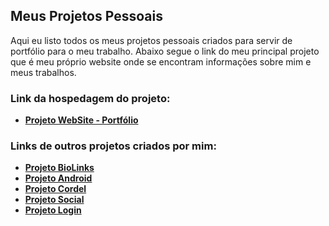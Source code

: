 ## Meus Projetos Pessoais
Aqui eu listo todos os meus projetos pessoais criados para servir de portfólio para o meu trabalho. Abaixo segue o link do meu principal projeto que é meu próprio website onde se encontram informações sobre mim e meus trabalhos.

### Link da hospedagem do projeto:
- **[Projeto WebSite - Portfólio](https://julianovatre.github.io)**

### Links de outros projetos criados por mim:
- **[Projeto BioLinks](https://julianovatre.github.io/biolinks)**
- **[Projeto Android](https://julianovatre.github.io/projeto-android)**
- **[Projeto Cordel](https://julianovatre.github.io/projeto-cordel)**
- **[Projeto Social](https://julianovatre.github.io/projeto-social)**
- **[Projeto Login](https://julianovatre.github.io/projeto-login)**
